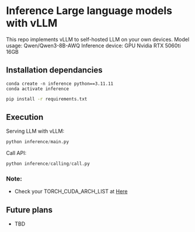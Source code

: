 # Inference Large language models with vLLM
This repo implements vLLM to self-hosted LLM on your own devices.
Model usage: Qwen/Qwen3-8B-AWQ
Inference device: GPU Nvidia RTX 5060ti 16GB

## Installation dependancies
```
conda create -n inference python==3.11.11
conda activate inference
```

```sh
pip install -r requirements.txt
```

## Execution
Serving LLM with vLLM:
```python
python inference/main.py
```

Call API:
```python
python inference/calling/call.py
```


### Note:
- Check your TORCH_CUDA_ARCH_LIST at [Here](https://developer.nvidia.com/cuda-gpus#compute)

## Future plans
- TBD
